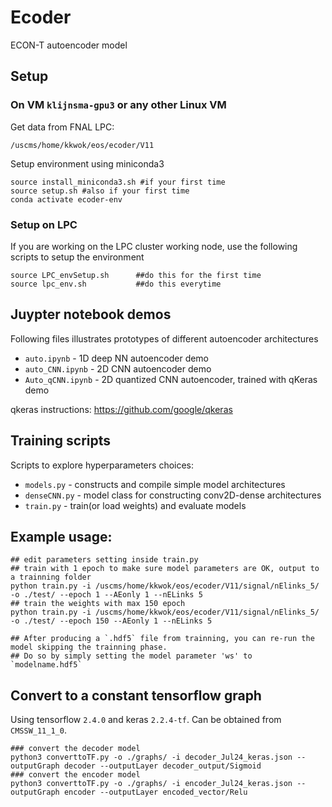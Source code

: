 # Ecoder
ECON-T autoencoder model

## Setup 

### On VM `klijnsma-gpu3` or any other Linux VM

Get data from FNAL LPC:
```
/uscms/home/kkwok/eos/ecoder/V11
```

Setup environment using miniconda3
```
source install_miniconda3.sh #if your first time
source setup.sh #also if your first time
conda activate ecoder-env
```

### Setup on LPC 
If you are working on the LPC cluster working node, use the following scripts to setup the environment
```
source LPC_envSetup.sh      ##do this for the first time
source lpc_env.sh           ##do this everytime
```

## Juypter notebook demos
Following files illustrates prototypes of different autoencoder architectures

- `auto.ipynb` - 1D deep NN autoencoder demo
- `auto_CNN.ipynb` - 2D CNN autoencoder demo
- `Auto_qCNN.ipynb` - 2D quantized CNN autoencoder, trained  with qKeras demo

qkeras instructions: https://github.com/google/qkeras

## Training scripts 
Scripts to explore hyperparameters choices:

- `models.py`   - constructs and compile simple model architectures
- `denseCNN.py` - model class for constructing conv2D-dense architectures
- `train.py`    - train(or load weights) and evaluate models

## Example usage:

```
## edit parameters setting inside train.py
## train with 1 epoch to make sure model parameters are OK, output to a trainning folder
python train.py -i /uscms/home/kkwok/eos/ecoder/V11/signal/nElinks_5/ -o ./test/ --epoch 1 --AEonly 1 --nELinks 5
## train the weights with max 150 epoch 
python train.py -i /uscms/home/kkwok/eos/ecoder/V11/signal/nElinks_5/ -o ./test/ --epoch 150 --AEonly 1 --nELinks 5

## After producing a `.hdf5` file from trainning, you can re-run the model skipping the trainning phase.
## Do so by simply setting the model parameter 'ws' to `modelname.hdf5`
```

## Convert to a constant tensorflow graph

Using tensorflow `2.4.0` and keras `2.2.4-tf`.
Can be obtained from `CMSSW_11_1_0`.
```
### convert the decoder model
python3 converttoTF.py -o ./graphs/ -i decoder_Jul24_keras.json --outputGraph decoder --outputLayer decoder_output/Sigmoid 
### convert the encoder model
python3 converttoTF.py -o ./graphs/ -i encoder_Jul24_keras.json --outputGraph encoder --outputLayer encoded_vector/Relu 

```
